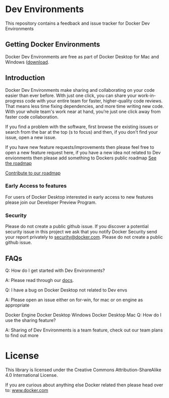 # Dev Environments
This repository contains a feedback and issue tracker for Docker Dev Environments

## Getting Docker Environments
Docker Dev Environments are free as part of Docker Desktop for Mac and Windows ([download](https://www.docker.com/products/docker-desktop).

## Introduction
Docker Dev Environments make sharing and collaborating on your code easier than ever before. With just one click, you can share your work-in-progress code with your entire team for faster, higher-quality code reviews. That means less time fixing dependencies, and more time writing new code. With your whole team's work near at hand, you’re just one click away from faster code collaboration.

If you find a problem with the software, first browse the existing issues or search from the bar at the top (s to focus) and then, if you don't find your issue, open a new issue.

If you have new feature requests/improvements then please feel free to open a new feature request here, if you have a new idea not related to Dev envionments then please add something to Dockers public roadmap [See the roadmap](http://github.com/docker/roadmap)

[Contribute to our roadmap](https://github.com/docker/roadmap/issues/new/choose)

### Early Access to features
For users of Docker Desktop interested in early access to new features please join our Developer Preview Program.

### Security 
Please do not create a public github issue. If you discover a potential security issue in this project we ask that you notify Docker Security send your report privately to security@docker.com. Please do not create a public github issue.

## FAQs
Q: How do I get started with Dev Environments?

A: Please read through our [docs](https://docs.docker.com/desktop/dev-environments/).

Q: I have a bug on Docker Desktop not related to Dev envs

A: Please open an issue either on for-win, for mac or on engine as appropriate

Docker Engine
Docker Desktop Windows
Docker Desktop Mac
Q: How do I use the sharing feature?

A: Sharing of Dev Environments is a team feature, check out our team plans to find out more

# License
This library is licensed under the Creative Commons Attribution-ShareAlike 4.0 International License.

If you are curious about anything else Docker related then please head over to: www.docker.com

